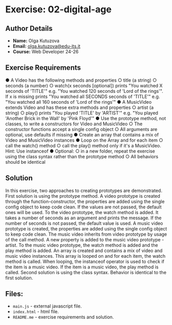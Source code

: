 # Exercise: 02-digital-age

## Author Details
- **Name:** Olga Kutuzova  
- **Email:** olga.kutuzova@edu-its.it  
- **Course:** Web Developer 24-26


## Exercise Requirements
● A Video has the following methods and properties
○ title (a string)
○ seconds (a number)
○ watch(x seconds [optional]) prints "You watched X seconds of 'TITLE'" e.g. "You watched 
120 seconds of 'Lord of the rings'". If x is missing prints "You watched all SECONDS seconds 
of 'TITLE'" e.g. "You watched all 160 seconds of 'Lord of the rings'"
● A MusicVideo extends Video and has these extra methods and properties
○ artist (a string)
○ play() prints "You played 'TITLE' by 'ARTIST'" e.g. "You played 'Another Brick in the Wall' by 
'Pink Floyd'"
● Use the prototype method, not classes, to write a constructors for Video and 
MusicVideo
○ The constructor functions accept a single config object
○ All arguments are optional, use defaults if missing
● Create an array that contains a mix of Video and MusicVideo instances
● Loop on the Array and for each item 
○ call the watch() method 
○ call the play() method only if it's a MusicVideo. Hint: Use instanceof
● Optional:
○ in a new folder, repeat the exercise using the class syntax rather than the prototype method
○ All behaviors should be identical



## Solution
In this exercise, two approaches to creating prototypes are demonstrated.
First solution is using the prototype method.
A video prototype is created through the function-constructor, the properties are added using the single config object to keep code clean. If the values are not passed, the default ones will be used. To the video prototype, the watch method is added. It takes a number of seconds as an argument and prints the message. If the number of seconds is not passed, the default value is used.
A music video prototype is created, the properties are added using the single config object to keep code clean. The music video inherits from video prototype by usage of the call method. A new property is added to the music video prototype - artist.
To the music video prototype, the watch method is added and the play method is added.
An array is created and contains a mix of video and music video instances. This array is looped on and for each item, the watch method is called. When looping, the instanceof operator is used to check if the item is a music video.
If the item is a music video, the play method is called.
Second solution is using the class syntax. Behavior is identical to the first solution.

## Files:
- `main.js` - external javascript file.
- `index.html` - html file.
- `README.me` - exercise requirements and solution. 
